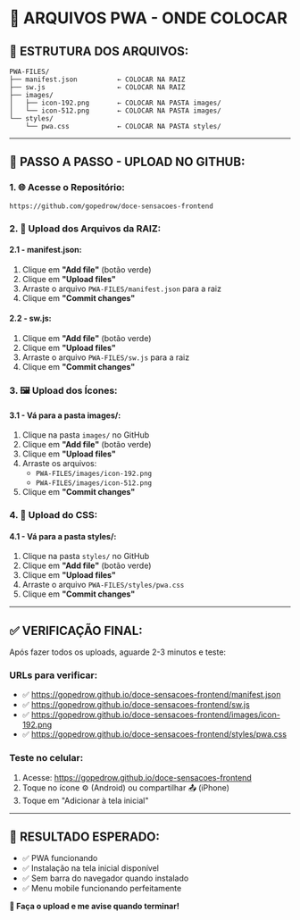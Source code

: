 # 📁 ARQUIVOS PWA - ONDE COLOCAR

## 🎯 **ESTRUTURA DOS ARQUIVOS:**

```
PWA-FILES/
├── manifest.json          ← COLOCAR NA RAIZ
├── sw.js                  ← COLOCAR NA RAIZ
├── images/
│   ├── icon-192.png       ← COLOCAR NA PASTA images/
│   └── icon-512.png       ← COLOCAR NA PASTA images/
└── styles/
    └── pwa.css            ← COLOCAR NA PASTA styles/
```

---

## 🚀 **PASSO A PASSO - UPLOAD NO GITHUB:**

### **1. 🌐 Acesse o Repositório:**
```
https://github.com/gopedrow/doce-sensacoes-frontend
```

### **2. 📁 Upload dos Arquivos da RAIZ:**

#### **2.1 - manifest.json:**
1. Clique em **"Add file"** (botão verde)
2. Clique em **"Upload files"**
3. Arraste o arquivo `PWA-FILES/manifest.json` para a raiz
4. Clique em **"Commit changes"**

#### **2.2 - sw.js:**
1. Clique em **"Add file"** (botão verde)
2. Clique em **"Upload files"**
3. Arraste o arquivo `PWA-FILES/sw.js` para a raiz
4. Clique em **"Commit changes"**

### **3. 🖼️ Upload dos Ícones:**

#### **3.1 - Vá para a pasta images/:**
1. Clique na pasta `images/` no GitHub
2. Clique em **"Add file"** (botão verde)
3. Clique em **"Upload files"**
4. Arraste os arquivos:
   - `PWA-FILES/images/icon-192.png`
   - `PWA-FILES/images/icon-512.png`
5. Clique em **"Commit changes"**

### **4. 🎨 Upload do CSS:**

#### **4.1 - Vá para a pasta styles/:**
1. Clique na pasta `styles/` no GitHub
2. Clique em **"Add file"** (botão verde)
3. Clique em **"Upload files"**
4. Arraste o arquivo `PWA-FILES/styles/pwa.css`
5. Clique em **"Commit changes"**

---

## ✅ **VERIFICAÇÃO FINAL:**

Após fazer todos os uploads, aguarde 2-3 minutos e teste:

### **URLs para verificar:**
- ✅ https://gopedrow.github.io/doce-sensacoes-frontend/manifest.json
- ✅ https://gopedrow.github.io/doce-sensacoes-frontend/sw.js
- ✅ https://gopedrow.github.io/doce-sensacoes-frontend/images/icon-192.png
- ✅ https://gopedrow.github.io/doce-sensacoes-frontend/styles/pwa.css

### **Teste no celular:**
1. Acesse: https://gopedrow.github.io/doce-sensacoes-frontend
2. Toque no ícone ⚙️ (Android) ou compartilhar 📤 (iPhone)
3. Toque em "Adicionar à tela inicial"

---

## 🎉 **RESULTADO ESPERADO:**

- ✅ PWA funcionando
- ✅ Instalação na tela inicial disponível
- ✅ Sem barra do navegador quando instalado
- ✅ Menu mobile funcionando perfeitamente

**🚀 Faça o upload e me avise quando terminar!** 